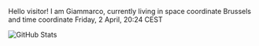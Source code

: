 Hello visitor! I am Giammarco, currently living in space coordinate Brussels and time coordinate Friday, 2 April, 20:24 CEST

![GitHub Stats](https://github-readme-stats.vercel.app/api?username=grcasanova)
